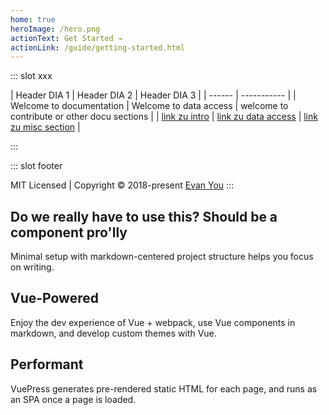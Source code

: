 ```yaml
---
home: true
heroImage: /hero.png
actionText: Get Started →
actionLink: /guide/getting-started.html
---
```

::: slot xxx

| Header DIA 1 | Header DIA 2 | Header DIA 3 |
| ------ | ----------- |
| Welcome to documentation   | Welcome to data access | welcome to contribute or other docu sections |
| [link zu intro](xxx/) |  [link zu data access](yyy/) |  [link zu misc section](/zzz/) |


:::


::: slot footer


MIT Licensed | Copyright © 2018-present [Evan You](https://github.com/yyx990803)
:::


<div class="features">
  <div class="feature">
    <h2>Do we really have to use this? Should be a component pro'lly</h2>
    <p>Minimal setup with markdown-centered project structure helps you focus on writing.</p>
  </div>
  <div class="feature">
    <h2>Vue-Powered</h2>
    <p>Enjoy the dev experience of Vue + webpack, use Vue components in markdown, and develop custom themes with Vue.</p>
  </div>
  <div class="feature">
    <h2>Performant</h2>
    <p>VuePress generates pre-rendered static HTML for each page, and runs as an SPA once a page is loaded.</p>
  </div>
</div>
